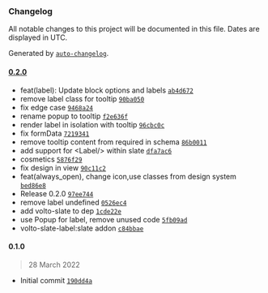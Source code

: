 ### Changelog

All notable changes to this project will be documented in this file. Dates are displayed in UTC.

Generated by [`auto-changelog`](https://github.com/CookPete/auto-changelog).

#### [0.2.0](https://github.com/eea/volto-slate-label/compare/0.1.0...0.2.0)

- feat(label): Update block options and labels [`ab4d672`](https://github.com/eea/volto-slate-label/commit/ab4d67267ef37f3f3144ae883eb5f609ad183107)
- remove label class for tooltip [`90ba050`](https://github.com/eea/volto-slate-label/commit/90ba0508214ed267fb35b4950ac9cf620d7fb580)
- fix edge case [`9468a24`](https://github.com/eea/volto-slate-label/commit/9468a241bde542c2525947c570afe988bdc63871)
- rename popup to tooltip [`f2e636f`](https://github.com/eea/volto-slate-label/commit/f2e636f4ea491efb4eaf8c50b2215fc94e26392e)
- render label in isolation with tooltip [`96cbc0c`](https://github.com/eea/volto-slate-label/commit/96cbc0ce2981465eb69c52964afde22f983a9bae)
- fix formData [`7219341`](https://github.com/eea/volto-slate-label/commit/721934117eb13f315e66f97d41cfc59a5b5602e3)
- remove tooltip content from required in schema [`86b0011`](https://github.com/eea/volto-slate-label/commit/86b00117446680d9f5298cc6220372c956d3bbb4)
- add support for &lt;Label/&gt; within slate [`dfa7ac6`](https://github.com/eea/volto-slate-label/commit/dfa7ac6e22d060c562984204f9f12ab71a747cce)
- cosmetics [`5876f29`](https://github.com/eea/volto-slate-label/commit/5876f293809bc1cea370aa4003af4f8002ae1dbb)
- fix design in view [`90c11c2`](https://github.com/eea/volto-slate-label/commit/90c11c27315d51c34883b1aa8172f71a23cc06c7)
- feat(always_open), change icon,use classes from design system [`bed86e8`](https://github.com/eea/volto-slate-label/commit/bed86e8dc7652a233845adcb64aff656c9aec990)
- Release 0.2.0 [`97ee744`](https://github.com/eea/volto-slate-label/commit/97ee7440024819c0b8e943d15a81665bad4469f0)
- remove label undefined [`0526ec4`](https://github.com/eea/volto-slate-label/commit/0526ec41491fe4930334e4e099a127ab556c4444)
- add volto-slate to dep [`1cde22e`](https://github.com/eea/volto-slate-label/commit/1cde22e8ea10c5259e7b8cb6485205aa580c7c4d)
- use Popup for label, remove unused code [`5fb09ad`](https://github.com/eea/volto-slate-label/commit/5fb09ad9b6c057c37d553a6b5160bd0c5afe49b9)
- volto-slate-label:slate addon [`c84bbae`](https://github.com/eea/volto-slate-label/commit/c84bbaea930eec4646749379fa5e1832de460174)

#### 0.1.0

> 28 March 2022

- Initial commit [`190dd4a`](https://github.com/eea/volto-slate-label/commit/190dd4ab6ef74a24cfb19af4d6eb6f76c32aca47)
